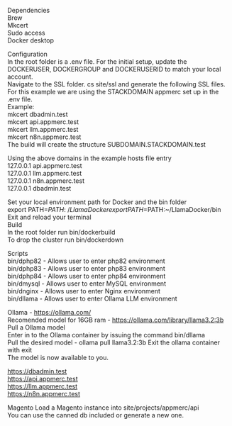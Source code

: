 Dependencies  
  Brew  
  Mkcert  
  Sudo access  
  Docker desktop  

Configuration  
  In the root folder is a .env file. For the initial setup, update the DOCKERUSER, DOCKERGROUP and DOCKERUSERID to match your local account.  
  Navigate to the SSL folder. cs site/ssl and generate the following SSL files.  
  For this example we are using the STACKDOMAIN appmerc set up in the .env file.  
  Example:  
    mkcert dbadmin.test  
    mkcert api.appmerc.test  
    mkcert llm.appmerc.test  
    mkcert n8n.appmerc.test  
  The build will create the structure SUBDOMAIN.STACKDOMAIN.test  
    
  Using the above domains in the example hosts file entry  
    127.0.0.1 api.appmerc.test  
    127.0.0.1 llm.appmerc.test  
    127.0.0.1 n8n.appmerc.test  
    127.0.0.1 dbadmin.test  

  Set your local environment path for Docker and the bin folder  
  export PATH=$PATH:~/LlamaDocker  
  export PATH=$PATH:~/LlamaDocker/bin  
  Exit and reload your terminal  
Build  
  In the root folder run bin/dockerbuild  
  To drop the cluster run bin/dockerdown  
    
Scripts  
  bin/dphp82 - Allows user to enter php82 environment  
  bin/dphp83 - Allows user to enter php83 environment  
  bin/dphp84 - Allows user to enter php84 environment  
  bin/dmysql - Allows user to enter MySQL environment  
  bin/dnginx - Allows user to enter Nginx environment  
  bin/dllama - Allows user to enter Ollama LLM environment   

Ollama - https://ollama.com/  
  Recomended model for 16GB ram - https://ollama.com/library/llama3.2:3b  
  Pull a Ollama model  
    Enter in to the Ollama container by issuing the command bin/dllama  
    Pull the desired model - ollama pull llama3.2:3b
    Exit the ollama container with exit  
    The model is now available to you. 

https://dbadmin.test  
https://api.appmerc.test  
https://llm.appmerc.test  
https://n8n.appmerc.test  

Magento
  Load a Magento instance into site/projects/appmerc/api  
  You can use the canned db included or generate a new one.  
